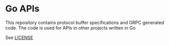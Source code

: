 # Go APIs

This repository contains protocol buffer specifications and GRPC generated code.
The code is used for APIs in other projects written in Go

See [LICENSE](https://github.com/linuxuser586/apis/blob/master/LICENSE)
